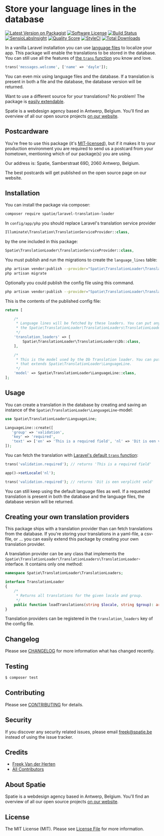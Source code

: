 # Store your language lines in the database

[![Latest Version on Packagist](https://img.shields.io/packagist/v/spatie/laravel-translation-loader.svg?style=flat-square)](https://packagist.org/packages/spatie/laravel-translation-loader)
[![Software License](https://img.shields.io/badge/license-MIT-brightgreen.svg?style=flat-square)](LICENSE.md)
[![Build Status](https://img.shields.io/travis/spatie/laravel-translation-loader/master.svg?style=flat-square)](https://travis-ci.org/spatie/laravel-translation-loader)
[![SensioLabsInsight](https://img.shields.io/sensiolabs/i/5215e908-470a-4351-b39f-7149e8f85b6d.svg?style=flat-square)](https://insight.sensiolabs.com/projects/5215e908-470a-4351-b39f-7149e8f85b6d)
[![Quality Score](https://img.shields.io/scrutinizer/g/spatie/laravel-translation-loader.svg?style=flat-square)](https://scrutinizer-ci.com/g/spatie/laravel-translation-loader)
[![StyleCI](https://styleci.io/repos/70038687/shield?branch=master)](https://styleci.io/repos/70038687)
[![Total Downloads](https://img.shields.io/packagist/dt/spatie/laravel-translation-loader.svg?style=flat-square)](https://packagist.org/packages/spatie/laravel-translation-loader)

In a vanilla Laravel installation you can use [language files](https://laravel.com/docs/5.3/localization) to localize your app. This package will enable the translations to be stored in the database. You can still use all the features of [the `trans` function](https://laravel.com/docs/5.3/localization#retrieving-language-lines) you know and love.

```php
trans('messages.welcome', ['name' => 'dayle']);
``` 

You can even mix using language files and the database. If a translation is present in both a file and the database, the database version will be returned.

Want to use a different source for your translations? No problem! The package is [easily extendable](https://github.com/spatie/laravel-translation-loader#creating-your-own-translation-providers). 

Spatie is a webdesign agency based in Antwerp, Belgium. You'll find an overview of all our open source projects [on our website](https://spatie.be/opensource).

## Postcardware

You're free to use this package (it's [MIT-licensed](LICENSE.md)), but if it makes it to your production environment you are required to send us a postcard from your hometown, mentioning which of our package(s) you are using.

Our address is: Spatie, Samberstraat 69D, 2060 Antwerp, Belgium.

The best postcards will get published on the open source page on our website.

## Installation

You can install the package via composer:

``` bash
composer require spatie/laravel-translation-loader
```

In `config/app/php` you should replace Laravel's translation service provider

```php
Illuminate\Translation\TranslationServiceProvider::class,
``` 

by the one included in this package:

```php
Spatie\TranslationLoader\TranslationServiceProvider::class,
```

You must publish and run the migrations to create the `language_lines` table:

```bash
php artisan vendor:publish --provider="Spatie\TranslationLoader\TranslationServiceProvider" --tag="migrations"
php artisan migrate
```

Optionally you could publish the config file using this command.

```bash
php artisan vendor:publish --provider="Spatie\TranslationLoader\TranslationServiceProvider" --tag="config"
```

This is the contents of the published config file:

```php
return [

    /*
     * Language lines will be fetched by these loaders. You can put any class here that implements
     * the Spatie\TranslationLoader\TranslationLoaders\TranslationLoader-interface.
     */
    'translation_loaders' => [
        Spatie\TranslationLoader\TranslationLoaders\Db::class,
    ],

    /*
     * This is the model used by the Db Translation loader. You can put any model here
     * that extends Spatie\TranslationLoader\LanguageLine.
     */
    'model' => Spatie\TranslationLoader\LanguageLine::class,
];
```

## Usage

You can create a translation in the database by creating and saving an instance of the `Spatie\TranslationLoader\LanguageLine`-model:

```php
use Spatie\TranslationLoader\LanguageLine;

LanguageLine::create([
   'group' => 'validation',
   'key' => 'required',
   'text' => ['en' => 'This is a required field', 'nl' => 'Dit is een verplicht veld'],
]);
```

You can fetch the translation with [Laravel's default `trans` function](https://laravel.com/docs/5.3/localization#retrieving-language-lines):

```php
trans('validation.required'); // returns 'This is a required field'

app()->setLocale('nl');

trans('validation.required'); // returns 'Dit is een verplicht veld'
```

You can still keep using the default language files as well. If a requested translation is present in both the database and the language files, the database version will be returned.

## Creating your own translation providers

This package ships with a translation provider than can fetch translations from the database. If you're storing your translations in a yaml-file, a csv-file, or ... you can easily extend this package by creating your own translation provider.

A translation provider can be any class that implements the `Spatie\TranslationLoader\TranslationLoaders\TranslationLoader`-interface. It contains only one method:

```php 
namespace Spatie\TranslationLoader\TranslationLoaders;

interface TranslationLoader
{
    /*
     * Returns all translations for the given locale and group.
     */
    public function loadTranslations(string $locale, string $group): array;
}
```

Translation providers can be registered in the `translation_loaders` key of the config file.

## Changelog

Please see [CHANGELOG](CHANGELOG.md) for more information what has changed recently.

## Testing

``` bash
$ composer test
```

## Contributing

Please see [CONTRIBUTING](CONTRIBUTING.md) for details.

## Security

If you discover any security related issues, please email freek@spatie.be instead of using the issue tracker.

## Credits

- [Freek Van der Herten](https://github.com/freekmurze)
- [All Contributors](../../contributors)

## About Spatie
Spatie is a webdesign agency based in Antwerp, Belgium. You'll find an overview of all our open source projects [on our website](https://spatie.be/opensource).

## License

The MIT License (MIT). Please see [License File](LICENSE.md) for more information.
